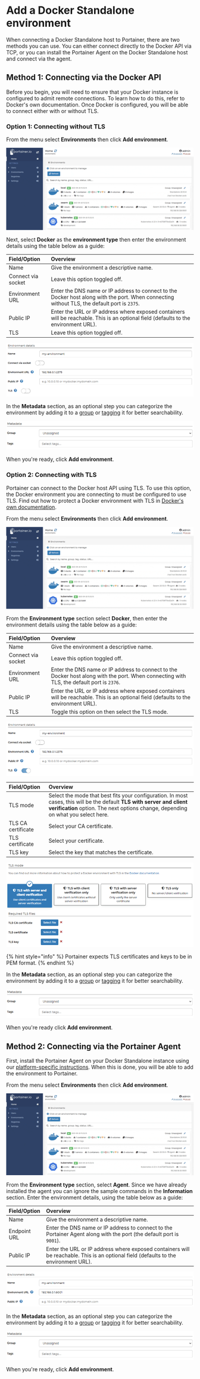 # Add a Docker Standalone environment

When connecting a Docker Standalone host to Portainer, there are two methods you can use. You can either connect directly to the Docker API via TCP, or you can install the Portainer Agent on the Docker Standalone host and connect via the agent.

## Method 1: Connecting via the Docker API

Before you begin, you will need to ensure that your Docker instance is configured to admit remote connections. To learn how to do this, refer to Docker's own documentation. Once Docker is configured, you will be able to connect either with or without TLS.

### Option 1: Connecting without TLS

From the menu select **Environments** then click **Add environment**.

![](../../../.gitbook/assets/2.9-environments-add-1.gif)

Next, select **Docker** as the **environment type** then enter the environment details using the table below as a guide:

| Field/Option | Overview |
| :--- | :--- |
| Name | Give the environment a descriptive name. |
| Connect via socket | Leave this option toggled off. |
| Environment URL | Enter the DNS name or IP address to connect to the Docker host along with the port. When connecting without TLS, the default port is `2375`. |
| Public IP | Enter the URL or IP address where exposed containers will be reachable. This is an optional field \(defaults to the environment URL\). |
| TLS | Leave this option toggled off. |

![](../../../.gitbook/assets/2.9-environments-add-docker-2.png)

In the **Metadata** section, as an optional step you can categorize the environment by adding it to a [group](../groups.md) or  [tagging](../tags.md) it for better searchability.

![](../../../.gitbook/assets/install-agent-swarm-linux-4.png)

When you're ready, click **Add environment**.

### Option 2: Connecting with TLS

Portainer can connect to the Docker host API using TLS. To use this option, the Docker environment you are connecting to must be configured to use TLS. Find out how to protect a Docker environment with TLS in [Docker's own documentation](https://docs.docker.com/engine/security/https/).

From the menu select **Environments** then click **Add environment**.

![](../../../.gitbook/assets/2.9-environments-add-1.gif)

From the **Environment type** section select **Docker**, then enter the environment details using the table below as a guide:

| Field/Option | Overview |
| :--- | :--- |
| Name | Give the environment a descriptive name. |
| Connect via socket | Leave this option toggled off. |
| Environment URL | Enter the DNS name or IP address to connect to the Docker host along with the port. When connecting with TLS, the default port is `2376`. |
| Public IP | Enter the URL or IP address where exposed containers will be reachable. This is an optional field \(defaults to the environment URL\). |
| TLS | Toggle this option on then select the TLS mode. |

![](../../../.gitbook/assets/2.9-environments-add-docker-4.png)

| Field/Option | Overview |
| :--- | :--- |
| TLS mode | Select the mode that best fits your configuration. In most cases, this will be the default **TLS with server and client verification** option. The next options change, depending on what you select here. |
| TLS CA certificate | Select your CA certificate. |
| TLS certificate | Select your certificate. |
| TLS key | Select the key that matches the certificate. |

![](../../../.gitbook/assets/endpoints-add-docker-4.png)

{% hint style="info" %}
Portainer expects TLS certificates and keys to be in PEM format.
{% endhint %}

In the **Metadata** section, as an optional step you can categorize the environment by adding it to a [group](../groups.md) or  [tagging](../tags.md) it for better searchability.

![](../../../.gitbook/assets/install-agent-swarm-linux-4.png)

When you're ready click **Add environment**.

## Method 2: Connecting via the Portainer Agent

First, install the Portainer Agent on your Docker Standalone instance using our [platform-specific instructions](../../../start/install/agent/docker/). When this is done, you will be able to add the environment to Portainer.

From the menu select **Environments** then click **Add environment**.

![](../../../.gitbook/assets/2.9-environments-add-1.gif)

From the **Environment type** section, select **Agent**. Since we have already installed the agent you can ignore the sample commands in the **Information** section. Enter the environment details, using the table below as a guide:

| Field/Option | Overview |
| :--- | :--- |
| Name | Give the environment a descriptive name. |
| Endpoint URL | Enter the DNS name or IP address to connect to the Portainer Agent along with the port \(the default port is `9001`\). |
| Public IP | Enter the URL or IP address where exposed containers will be reachable. This is an optional field \(defaults to the environment URL\). |

![](../../../.gitbook/assets/2.9-environments-add-docker-7.png)

In the **Metadata** section, as an optional step you can categorize the environment by adding it to a [group](../groups.md) or  [tagging](../tags.md) it for better searchability.

![](../../../.gitbook/assets/install-agent-swarm-linux-4.png)

When you're ready, click **Add environment**.

